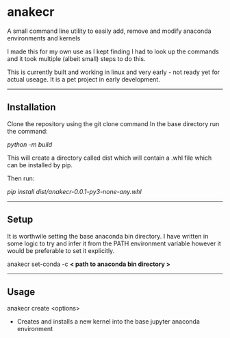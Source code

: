 # anakecr
A small command line utility to easily add, remove and modify anaconda environments and kernels

I made this for my own use as I kept finding I had to look up the commands and it took multiple (albeit small) steps to do this.

This is currently built and working in linux and very early - not ready yet for actual useage. It is a pet project in early development.

<hr>

## Installation

Clone the repository using the git clone command
In the base directory run the command:

<i>python -m build</i>

<p>This will create a directory called dist which will contain a .whl file which can be installed by pip.</p>
<p>Then run:</p>

<i>pip install dist/anakecr-0.0.1-py3-none-any.whl</i>

<hr>

## Setup

<p>It is worthwile setting the base anaconda bin directory. I have written in some logic to try and infer it from the PATH environment variable however it would be preferable to set it explicitly.</P>
<p>anakecr set-conda -c <b>< path to anaconda bin directory ></b> </p>

<hr>

## Usage

anakecr create \<options\>
  - Creates and installs a new kernel into the base jupyter anaconda environment
